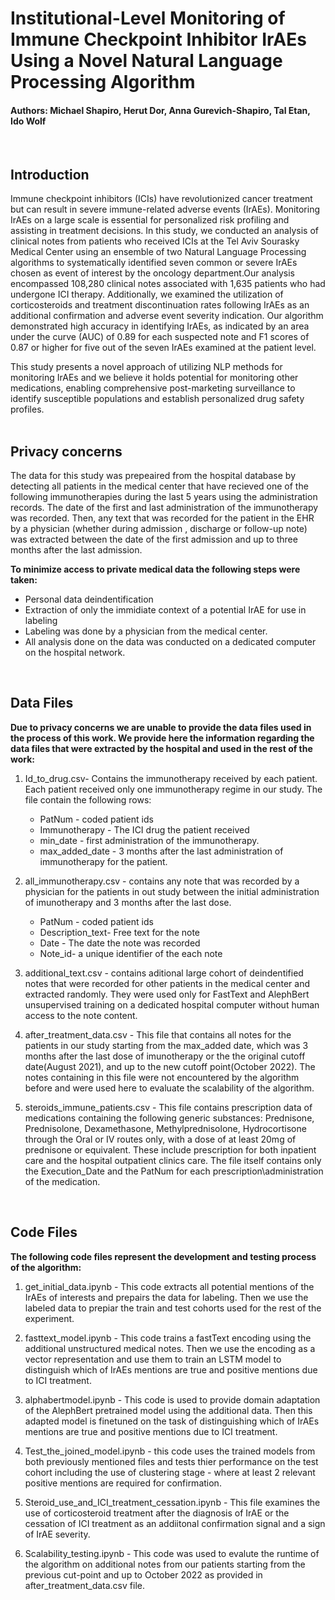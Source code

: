 <h1> Institutional-Level Monitoring of Immune Checkpoint Inhibitor IrAEs Using a Novel Natural Language Processing Algorithm</h1>



<h4>Authors: Michael Shapiro, Herut Dor, Anna Gurevich-Shapiro, Tal Etan, Ido Wolf  </h4>

<br>

<h2>Introduction</h2>

Immune checkpoint inhibitors (ICIs) have revolutionized cancer treatment but can result in severe immune-related adverse events (IrAEs). Monitoring IrAEs on a large scale is essential for personalized risk profiling and assisting in treatment decisions. In this study, we conducted an analysis of clinical notes from patients who received ICIs at the Tel Aviv Sourasky Medical Center using an ensemble of two Natural Language Processing algorithms to systematically identified seven common or severe IrAEs chosen as event of interest by the oncology department.Our analysis encompassed 108,280 clinical notes associated with 1,635 patients who had undergone ICI therapy. Additionally, we examined the utilization of corticosteroids and treatment discontinuation rates following IrAEs as an additional confirmation and adverse event severity indication. Our algorithm demonstrated high accuracy in identifying IrAEs, as indicated by an area under the curve (AUC) of 0.89 for each suspected note and F1 scores of 0.87 or higher for five out of the seven IrAEs examined at the patient level. <br>

This study presents a novel approach of utilizing NLP methods for monitoring IrAEs and we  believe it holds potential for monitoring other medications, enabling comprehensive post-marketing surveillance to identify susceptible populations and establish personalized drug safety profiles.<br>
<br>

<h2> Privacy concerns </h2>

The data for this study was prepeaired from the hospital database by detecting all patients in the medical center that have recieved one of the following immunotherapies during the last 5 years using the administration records. 
The date of the first and last administration of the immunotherapy was recorded. Then, any text that was recorded for the patient in the EHR by a physician (whether during admission , discharge or follow-up note) was extracted between the date of the first admission and up to three months after the last admission. 

**To minimize access to private medical data the following steps were taken:**
* Personal data deindentification 
* Extraction of only the immidiate context of a potential IrAE for use in labeling 
* Labeling was done by a physician from the medical center.
* All analysis done on the data was conducted on a dedicated computer on the hospital network.  

<br>

<h2> Data Files </h2>

**Due to privacy concerns we are unable to provide the data files used in the process of this work. We provide here the information regarding the data files that were extracted by the hospital and used in the rest of the work:**

1. Id_to_drug.csv-  Contains the immunotherapy received by each patient. Each patient received only one immunotherapy regime in our study. The file contain the following rows: 
    * PatNum - coded patient ids
    * Immunotherapy - The ICI drug the patient received
    * min_date - first administration of the immunotherapy. 
    * max_added_date -  3 months after the last administration of immunotherapy for the patient. 

2. all_immunotherapy.csv - contains any note that was recorded by a physician for the patients in out study between the initial administration of imunotherapy and 3 months after the last dose. 
    * PatNum - coded patient ids
    * Description_text- Free text for the note
    * Date -  The date the note was recorded
    * Note_id- a unique identifier of the each note

3. additional_text.csv - contains aditional large cohort of deindentified notes that were recorded for other patients in the medical center and extracted randomly. They were used only for FastText and AlephBert unsupervised training on a dedicated hospital computer without human access to the note content.  

4. after_treatment_data.csv - This file that contains all notes for the patients in our study starting from the max_added date, which was 3 months after the last dose of imunotherapy or the the original cutoff date(August 2021), and up to the new cutoff point(October 2022). 
The notes containing in this file were not encountered by the algorithm before and were used here to evaluate the scalability of the algorithm. 

5. steroids_immune_patients.csv - This file contains prescription data of medications containing the following generic substances: Prednisone, Prednisolone, Dexamethasone, Methylprednisolone, Hydrocortisone through the Oral or IV routes only, with a dose of at least 20mg of prednisone or equivalent. These include prescription for both inpatient care and the hospital outpatient clinics care. The file itself contains only the Execution_Date and the PatNum for each prescription\administration of the medication.

<br>

<h2> Code Files </h2>

**The following code files represent the development and testing process of the algorithm:**
1. get_initial_data.ipynb - This code extracts all potential mentions of the IrAEs of interests and prepairs the data for labeling. Then we use the labeled data to prepiar the train and test cohorts used for the rest of the experiment. 

2. fasttext_model.ipynb - This code trains a fastText encoding using the additional unstructured medical notes. Then we use the encoding as a vector representation and use them to train an LSTM model to distinguish which of IrAEs mentions are true and positive mentions due to ICI treatment. 

3. alphabertmodel.ipynb - This code is used to provide domain adaptation of the AlephBert pretrained model using the additional data. Then this adapted model is finetuned on the task of distinguishing which of IrAEs mentions are true and positive mentions due to ICI treatment. 

4. Test_the_joined_model.ipynb - this code uses the trained models from both previously mentioned files and tests thier performance on the test cohort including the use of clustering stage - where at least 2 relevant positive mentions are required for confirmation. 

5. Steroid_use_and_ICI_treatment_cessation.ipynb - This file examines the use of corticosteroid treatment after the diagnosis of IrAE or the cessation of ICI treatment as an addiitonal confirmation signal and a sign of IrAE severity.  

6. Scalability_testing.ipynb - This code was used to evalute the runtime of the algorithm on additional notes from our patients starting from the previous cut-point and up to October 2022 as provided in after_treatment_data.csv file. 

